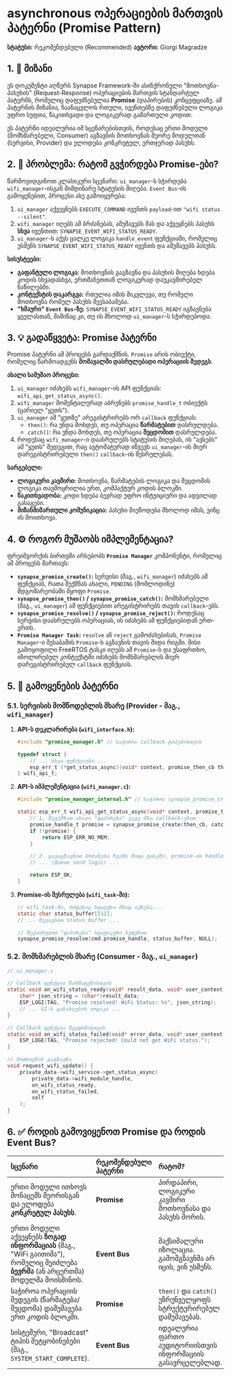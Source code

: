 # asynchronous ოპერაციების მართვის პატერნი (Promise Pattern)

**სტატუსი:** რეკომენდებული (Recommended)
**ავტორი:** Giorgi Magradze

## 1. 🎯 მიზანი

ეს დოკუმენტი აღწერს Synapse Framework-ში ასინქრონული "მოთხოვნა-პასუხის" (Request-Response) ოპერაციების მართვის სტანდარტულ პატერნს, რომელიც დაფუძნებულია **Promise** (დაპირების) კონცეფციაზე. ამ პატერნის მიზანია, ჩაანაცვლოს რთული, ივენთებზე დაფუძნებული ლოგიკა უფრო სუფთა, წაკითხვადი და ლოგიკურად გამართული კოდით.

ეს პატერნი იდეალურია იმ სცენარებისთვის, როდესაც ერთი მოდული (მომხმარებელი, Consumer) აგზავნის მოთხოვნას მეორე მოდულთან (სერვისი, Provider) და ელოდება კონკრეტულ, ერთჯერად პასუხს.

## 2. 🤔 პრობლემა: რატომ გვჭირდება Promise-ები?

წარმოვიდგინოთ კლასიკური სცენარი: `ui_manager`-ს სჭირდება `wifi_manager`-ისგან მიმდინარე სტატუსის მიღება. `Event Bus`-ის გამოყენებით, პროცესი ასე გამოიყურება:

1. `ui_manager` აქვეყნებს `EXECUTE_COMMAND` ივენთს `payload`-ით `"wifi status --silent"`.
2. `wifi_manager` იღებს ამ ბრძანებას, ამუშავებს მას და აქვეყნებს პასუხს **სხვა** ივენთით: `SYNAPSE_EVENT_WIFI_STATUS_READY`.
3. `ui_manager`-ს აქვს ცალკე ლოგიკა `handle_event` ფუნქციაში, რომელიც უსმენს `SYNAPSE_EVENT_WIFI_STATUS_READY` ივენთს და ამუშავებს პასუხს.

**სისუსტეები:**

- **გაფანტული ლოგიკა:** მოთხოვნის გაგზავნა და პასუხის მიღება ხდება კოდის სხვადასხვა, ერთმანეთთან ლოგიკურად დაუკავშირებელ ნაწილებში.
- **კონტექსტის დაკარგვა:** რთულია იმის მიკვლევა, თუ რომელი მოთხოვნა რომელ პასუხს შეესაბამება.
- **"ხმაური" `Event Bus`-ზე:** `SYNAPSE_EVENT_WIFI_STATUS_READY` იგზავნება ყველასთან, მაშინაც კი, თუ ის მხოლოდ `ui_manager`-ს სჭირდებოდა.

## 3. 💡 გადაწყვეტა: Promise პატერნი

Promise პატერნი ამ პროცესს გარდაქმნის. `Promise` არის ობიექტი, რომელიც წარმოადგენს **მომავალში დასრულებადი ოპერაციის შედეგს**.

**ახალი სამუშაო პროცესი:**

1. `ui_manager` იძახებს `wifi_manager`-ის API ფუნქციას: `wifi_api_get_status_async()`.
2. `wifi_manager` მომენტალურად აბრუნებს `promise_handle_t` ობიექტს (ცარიელ "ყუთს").
3. `ui_manager` ამ "ყუთზე" არეგისტრირებს ორ `callback` ფუნქციას:
    - `then()`: რა უნდა მოხდეს, თუ ოპერაცია **წარმატებით** დასრულდება.
    - `catch()`: რა უნდა მოხდეს, თუ ოპერაცია **შეცდომით** დასრულდება.
4. როდესაც `wifi_manager`-ი დაასრულებს სტატუსის მიღებას, ის "ავსებს" ამ "ყუთს" შედეგით, რაც ავტომატურად იწვევს `ui_manager`-ის მიერ დარეგისტრირებული `then()` `callback`-ის შესრულებას.

**სარგებელი:**

- **ლოგიკური კავშირი:** მოთხოვნა, წარმატების ლოგიკა და შეცდომის ლოგიკა თავმოყრილია ერთ, კომპაქტურ კოდის ბლოკში.
- **წაკითხვადობა:** კოდი ხდება ბევრად უფრო ინტუიციური და ადვილად გასაგები.
- **მიზანმიმართული კომუნიკაცია:** პასუხი მიეწოდება მხოლოდ იმას, ვინც ის მოითხოვა.

## 4. ⚙️ როგორ მუშაობს იმპლემენტაცია?

ფრეიმვორქის ბირთვში არსებობს **`Promise Manager`** კომპონენტი, რომელიც ამ პროცესს მართავს:

- **`synapse_promise_create()`:** სერვისი (მაგ., `wifi_manager`) იძახებს ამ ფუნქციას, რათა შექმნას ახალი, `PENDING` (მომლოდინე) მდგომარეობაში მყოფი `Promise`.
- **`synapse_promise_then()` / `synapse_promise_catch()`:** მომხმარებელი (მაგ., `ui_manager`) ამ ფუნქციებით არეგისტრირებს თავის `callback`-ებს.
- **`synapse_promise_resolve()` / `synapse_promise_reject()`:** როდესაც სერვისი დაასრულებს ოპერაციას, ის იძახებს ამ ფუნქციებიდან ერთ-ერთს.
- **`Promise Manager Task`:** `resolve` ან `reject` გამოძახებისას, `Promise Manager`-ი შესაბამის `Promise`-ს აგზავნის თავის შიდა რიგში. მისი გამოყოფილი FreeRTOS ტასკი იღებს ამ `Promise`-ს და უსაფრთხო, იზოლირებულ კონტექსტში იძახებს მომხმარებლის მიერ დარეგისტრირებულ `callback` ფუნქციას.

## 5. 📝 გამოყენების პატერნი

### 5.1. სერვისის მომწოდებლის მხარე (Provider - მაგ., `wifi_manager`)

1. **API-ს დეკლარირება (`wifi_interface.h`):**

    ```c
    #include "promise_manager.h" // საჭიროა callback ტიპებისთვის

    typedef struct {
        // ... სხვა ფუნქციები ...
        esp_err_t (*get_status_async)(void* context, promise_then_cb then_cb, promise_catch_cb catch_cb, void* user_context);
    } wifi_api_t;
    ```

2. **API-ს იმპლემენტაცია (`wifi_manager.c`):**

    ```c
    #include "promise_manager_internal.h" // საჭიროა synapse_promise_create-სთვის

    static esp_err_t wifi_api_get_status_async(void* context, promise_then_cb then_cb, promise_catch_cb catch_cb, void* user_context) {
        // 1. შევქმნათ ახალი "დაპირება" უკვე მზა callback-ებით
        promise_handle_t promise = synapse_promise_create(then_cb, catch_cb, user_context);
        if (!promise) {
            return ESP_ERR_NO_MEM;
        }

        // 2. გავაგზავნოთ ბრძანება ჩვენს შიდა ტასკში, promise-ის handle-თან ერთად
        // ... (Queue send logic) ...

        return ESP_OK;
    }
    ```

3. **Promise-ის შესრულება (`wifi_task`-ში):**

    ```c
    // wifi_task-ში, როდესაც სტატუსი მზად იქნება...
    static char status_buffer[512];
    // ... შევავსოთ status_buffer ...

    // შევასრულოთ "დაპირება" სტატიკური ბუფერით
    synapse_promise_resolve(cmd.promise_handle, status_buffer, NULL);
    ```

### 5.2. მომხმარებლის მხარე (Consumer - მაგ., `ui_manager`)

```c
// ui_manager.c

// Callback ფუნქცია წარმატებისთვის
static void on_wifi_status_ready(void* result_data, void* user_context) {
    char* json_string = (char*)result_data;
    ESP_LOGI(TAG, "Promise resolved! WiFi Status: %s", json_string);
    // ... UI-ს განახლების ლოგიკა ...
}

// Callback ფუნქცია შეცდომისთვის
static void on_wifi_status_failed(void* error_data, void* user_context) {
    ESP_LOGE(TAG, "Promise rejected! Could not get WiFi status.");
}

// მოთხოვნის გაგზავნა
void request_wifi_update() {
    private_data->wifi_service->get_status_async(
        private_data->wifi_module_handle,
        on_wifi_status_ready,
        on_wifi_status_failed,
        self
    );
}
```

## 6. ✅ როდის გამოვიყენოთ Promise და როდის Event Bus?

| სცენარი | რეკომენდებული პატერნი | რატომ? |
| :--- | :--- | :--- |
| ერთი მოდული ითხოვს მონაცემს მეორისგან და ელოდება **კონკრეტულ პასუხს**. | **Promise** | პირდაპირი, ლოგიკური კავშირი მოთხოვნასა და პასუხს შორის. |
| ერთი მოდული აქვეყნებს **ზოგად ინფორმაციას** (მაგ., "WiFi გაითიშა"), რომელიც შეიძლება **ბევრმა** (ან არცერთმა) მოდულმა მოისმინოს. | **Event Bus** | მაქსიმალური იზოლაცია. გამომგზავნმა არ იცის, ვინ უსმენს. |
| საჭიროა ოპერაციის შედეგის (წარმატება/შეცდომა) დამუშავება ერთ კოდის ბლოკში. | **Promise** | `then()` და `catch()` უზრუნველყოფს სტრუქტურირებულ დამუშავებას. |
| სისტემური, "Broadcast" ტიპის შეტყობინებები (მაგ., `SYSTEM_START_COMPLETE`). | **Event Bus** | იდეალურია ფართო აუდიტორიისთვის ინფორმაციის გასავრცელებლად. |
